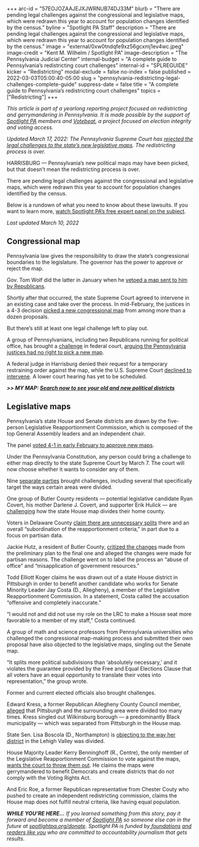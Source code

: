 +++
arc-id = "57EOJOZAAJEJXJWRNUB74DJ33M"
blurb = "There are pending legal challenges against the congressional and legislative maps, which were redrawn this year to account for population changes identified by the census."
byline = "Spotlight PA Staff"
description = "There are pending legal challenges against the congressional and legislative maps, which were redrawn this year to account for population changes identified by the census."
image = "external/0xw0tndqfe9xz56gcxmj1ev4wc.jpeg"
image-credit = "Kent M. Wilhelm / Spotlight PA"
image-description = "The Pennsylvania Judicial Center"
internal-budget = "A complete guide to Pennsylvania’s redistricting court challenges"
internal-id = "SPLREGUIDE"
kicker = "Redistricting"
modal-exclude = false
no-index = false
published = 2022-03-03T05:00:40-05:00
slug = "pennsylvania-redistricting-legal-challenges-complete-guide"
suppress-date = false
title = "A complete guide to Pennsylvania’s redistricting court challenges"
topics = ["Redistricting"]
+++

<i>This article is part of a yearlong reporting project focused on redistricting and gerrymandering in Pennsylvania. It is made possible by the support of </i><a href="https://lesspage.com/"><i>Spotlight PA</i></a><i> members and </i><a href="https://votebeat.org/"><i>Votebeat</i></a><i>, a project focused on election integrity and voting access.</i>

<i>Updated March 17, 2022: The Pennsylvania Supreme Court has </i><a href="https://lesspage.com/news/2022/03/pennsylvania-legislative-maps-constitutional-supreme-court-challenges/" target="_blank"><i>rejected the legal challenges to the state’s new legislative maps</i></a><i>. The redistricting process is over. </i>

HARRISBURG — Pennsylvania’s new political maps may have been picked, but that doesn’t mean the redistricting process is over.

There are pending legal challenges against the congressional and legislative maps, which were redrawn this year to account for population changes identified by the census.

Below is a rundown of what you need to know about these lawsuits. If you want to learn more, <a href="https://lesspage.com/news/2022/02/redistricting-pa-congressional-legislative-maps-2022-panel/" target="_blank">watch Spotlight PA’s free expert panel on the subject</a>.

<i>Last updated March 10, 2022</i>

<script src="https://lesspage.com/embed.js" async></script><div data-spl-embed-version="1" data-spl-src="https://lesspage.com/embeds/newsletter/"></div>

## Congressional map

Pennsylvania law gives the responsibility to draw the state’s congressional boundaries to the legislature. The governor has the power to approve or reject the map.

Gov. Tom Wolf did the latter in January when he <a href="https://lesspage.com/news/2022/01/pennsylvania-redistricting-congressional-map-veto/">vetoed a map sent to him by Republicans</a>.

Shortly after that occurred, the state Supreme Court agreed to intervene in an existing case and take over the process. In mid-February, the justices in a 4-3 decision <a href="https://lesspage.com/news/2022/02/pennsylvania-redistricting-congressional-map-supreme-court-pick/">picked a new congressional map</a> from among more than a dozen proposals.

But there’s still at least one legal challenge left to play out.

A group of Pennsylvanians, including two Republicans running for political office, has brought a <a href="https://www.courtlistener.com/docket/62999295/toth-jr-v-chapman/">challenge</a> in federal court, <a href="https://apnews.com/article/elections-pennsylvania-lawsuits-state-elections-legislature-1c21a5eaf69e09fa7a6b2dd6af1acbdc">arguing the Pennsylvania justices had no right to pick a new map</a>.

A federal judge in Harrisburg denied their request for a temporary restraining order against the map, while the U.S. Supreme Court <a href="https://www.washingtonpost.com/politics/2022/03/07/supreme-court-congressional-maps/" target="_blank">declined to intervene</a>. A lower court hearing has yet to be scheduled.

<i><b>&gt;&gt; MY MAP: </b></i><a href="https://lesspage.com/news/2021/12/pennsylvania-redistricting-house-senate-districts-lookup-tool/"><i><b>Search now to see your old and new political districts</b></i></a>

## Legislative maps

Pennsylvania’s state House and Senate districts are drawn by the five-person Legislative Reapportionment Commission, which is composed of the top General Assembly leaders and an independent chair.

The panel <a href="https://lesspage.com/news/2022/02/pennsylvania-redistricting-legislative-maps-final-vote/">voted 4-1 in early February to approve new maps</a>.

Under the Pennsylvania Constitution, any person could bring a challenge to either map directly to the state Supreme Court by March 7. The court will now choose whether it wants to consider any of them.

Nine <a href="https://www.pacourts.us/news-and-statistics/cases-of-public-interest/reapportionment-cases">separate parties</a> brought challenges, including several that specifically target the ways certain areas were divided.

One group of Butler County residents — potential legislative candidate Ryan Covert, his mother Darlene J. Covert, and supporter Erik Hulick — are <a href="https://www.pacourts.us/Storage/media/pdfs/20220216/173135-feb.15,2022-petitionforreview.pdf">challenging</a> how the state House map divides their home county.

Voters in Delaware County <a href="https://www.pacourts.us/Storage/media/pdfs/20220308/164604-march7,2022-petitionforreview.pdf">claim there are unnecessary splits</a> there and an overall “subordination of the reapportionment criteria,” in part due to a focus on partisan data.

Jackie Hutz, a resident of Butler County, <a href="https://www.pacourts.us/Storage/media/pdfs/20220307/225156-march7,2022-petitionforreview.pdf">critized the changes</a> made from the preliminary plan to the final one and alleged the changes were made for partisan reasons. The challenge went on to label the process an “abuse of office” and “misapplication of government resources.”

Todd Elliott Koger claims he was drawn out of a state House district in Pittsburgh in order to benefit another candidate who works for Senate Minority Leader Jay Costa (D., Allegheny), a member of the Legislative Reapportionment Commission. In a statement, Costa called the accusation “offensive and completely inaccurate.”

“I would not and did not use my role on the LRC to make a House seat more favorable to a member of my staff,” Costa continued.

A group of math and science professors from Pennsylvania universities who challenged the congressional map-making process and submitted their own proposal have also objected to the legislative maps, singling out the Senate map.

“It splits more political subdivisions than ‘absolutely necessary,’ and it violates the guarantee provided by the Free and Equal Elections Clause that all voters have an equal opportunity to translate their votes into representation,” the group wrote.

<script src="https://lesspage.com/embed.js" async></script><div data-spl-embed-version="1" data-spl-src="https://lesspage.com/embeds/donate/"></div>

Former and current elected officials also brought challenges.

Edward Kress, a former Republican Allegheny County Council member, <a href="https://www.pacourts.us/Storage/media/pdfs/20220308/161236-march7,2022-petitionforreview.pdf">alleged</a> that Pittsburgh and the surrounding area were divided too many times. Kress singled out Wilkinsburg borough — a predominantly Black municipality — which was separated from Pittsburgh in the House map.

State Sen. Lisa Boscola (D., Northampton) is <a href="https://www.pacourts.us/Storage/media/pdfs/20220302/004120-14mm2022-petitionforreview.pdf">objecting to the way her district</a> in the Lehigh Valley was divided.

House Majority Leader Kerry Benninghoff (R., Centre), the only member of the Legislative Reapportionment Commission to vote against the maps, <a href="https://www.pacourts.us/Storage/media/pdfs/20220218/152801-feb.17,2022-petitionforreview.pdf">wants the court to throw them out</a>. He claims the maps were gerrymandered to benefit Democrats and create districts that do not comply with the Voting Rights Act.

And Eric Roe, a former Republican representative from Chester Couty who pushed to create an independent redistricting commission, claims the House map does not fulfill neutral criteria, like having equal population.

<i><b>WHILE YOU’RE HERE...</b></i><i> If you learned something from this story, pay it forward and become a member of </i><a href="https://lesspage.com/"><i>Spotlight PA</i></a><i> so someone else can in the future at </i><a href="http://spotlightpa.org/donate"><i>spotlightpa.org/donate</i></a><i>. Spotlight PA is funded by</i><a href="https://lesspage.com/support"><i> foundations</i></a><i> </i><a href="https://lesspage.com/support"><i>and readers like you</i></a><i> who are committed to accountability journalism that gets results.</i>
